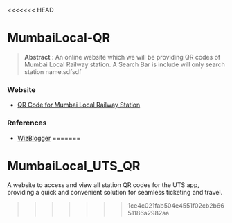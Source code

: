 <<<<<<< HEAD
# MumbaiLocal-QR

> **Abstract** : An online website which we will be providing QR codes of Mumbai Local Railway station. A Search Bar is include will only search station name.sdfsdf

### Website
- [QR Code for Mumbai Local Railway Station](https://moinmn.github.io/MumbaiLocal-QR)

### References
- [WizBlogger](https://wizblogger.com/uts-qr-codes-for-mumbai-stations/)
=======
# MumbaiLocal_UTS_QR
A website to access and view all station QR codes for the UTS app, providing a quick and convenient solution for seamless ticketing and travel.
>>>>>>> 1ce4c021fab504e4551f02cb2b6651186a2982aa
